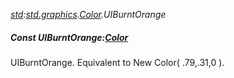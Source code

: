 _[std](../../modules/std/std-module.md):[std.graphics](../../modules/std/std-graphics.md).[Color](../../modules/std/std-graphics-color.md).UIBurntOrange_
##### Const UIBurntOrange:[Color](../../modules/std/std-graphics-color.md)
UIBurntOrange. Equivalent to New Color( .79,.31,0 ).
